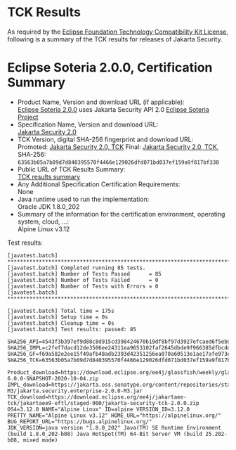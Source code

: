 TCK Results
===========

As required by the
[Eclipse Foundation Technology Compatibility Kit License](https://www.eclipse.org/legal/tck.php),
following is a summary of the TCK results for releases of Jakarta Security.

# Eclipse Soteria 2.0.0, Certification Summary

- Product Name, Version and download URL (if applicable): <br/>
  [Eclipse Soteria 2.0.0](https://github.com/eclipse-ee4j/soteria/releases/download/2.0.0-M3-RELEASE/jakarta.security.enterprise-2.0.0-M3.jar) uses Jakarta Security API 2.0
  [Eclipse Soteria Project](https://github.com/eclipse-ee4j/soteria)
- Specification Name, Version and download URL: <br/>
  [Jakarta Security 2.0](https://jakarta.ee/specifications/security/2.0)
- TCK Version, digital SHA-256 fingerprint and download URL: <br/>
  Promoted: [Jakarta Security 2.0, TCK](https://download.eclipse.org/ee4j/jakartaee-tck/jakartaee9-eftl/promoted/jakarta-security-tck-2.0.0.zip)
  Final: [Jakarta Security 2.0, TCK](https://download.eclipse.org/jakartaee/security/2.0/eclipse-security-tck-2.0.0.zip), SHA-256: `63563b05a7b09d7d840395570f4466e129026dfd071bd037ef159a9f817bf338`
- Public URL of TCK Results Summary: <br/>
  [TCK results summary](TCK-Results.html)
- Any Additional Specification Certification Requirements: <br/>
  None
- Java runtime used to run the implementation: <br/>
  Oracle JDK 1.8.0_202
- Summary of the information for the certification environment, operating system, cloud, ...: <br/>
  Alpine Linux v3.12

Test results:

```
[javatest.batch] ********************************************************************************
[javatest.batch] Completed running 85 tests.
[javatest.batch] Number of Tests Passed      = 85
[javatest.batch] Number of Tests Failed      = 0
[javatest.batch] Number of Tests with Errors = 0
[javatest.batch] ********************************************************************************

[javatest.batch] Total time = 175s
[javatest.batch] Setup time = 0s
[javatest.batch] Cleanup time = 0s
[javatest.batch] Test results: passed: 85

SHA256_API=4543f3b397ef9d88c8d915cd398424670b19df8bf97d3927efcaed6f5eb9415a
SHA256_IMPL=c2fef7dacd12de3506ee24311ea9653102faf2645dbde9f966385dfbcddd10fc
SHA256_GF=f69a582e2ee15f49afb48adb2393d42351256ea070a60513e1ae17afe973e9c3
SHA256_TCK=63563b05a7b09d7d840395570f4466e129026dfd071bd037ef159a9f817bf338

Product_download=https://download.eclipse.org/ee4j/glassfish/weekly/glassfish-6.0.0-SNAPSHOT-2020-10-04.zip
IMPL_download=https://jakarta.oss.sonatype.org/content/repositories/staging/org/glassfish/soteria/jakarta.security.enterprise/2.0.0-M3/jakarta.security.enterprise-2.0.0-M3.jar
TCK_download=https://download.eclipse.org/ee4j/jakartaee-tck/jakartaee9-eftl/staged-900/jakarta-security-tck-2.0.0.zip
OS4=3.12.0 NAME="Alpine Linux" ID=alpine VERSION_ID=3.12.0 PRETTY_NAME="Alpine Linux v3.12" HOME_URL="https://alpinelinux.org/" BUG_REPORT_URL="https://bugs.alpinelinux.org/"
JDK_VERSION=java version "1.8.0_202" Java(TM) SE Runtime Environment (build 1.8.0_202-b08) Java HotSpot(TM) 64-Bit Server VM (build 25.202-b08, mixed mode)
```
